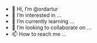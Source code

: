 - 👋 Hi, I’m @ordartur
- 👀 I’m interested in ...
- 🌱 I’m currently learning ...
- 💞️ I’m looking to collaborate on ...
- 📫 How to reach me ...

<!---
ordartur/ordartur is a ✨ special ✨ repository because its `README.md` (this file) appears on your GitHub profile.
You can click the Preview link to take a look at your changes.
--->

